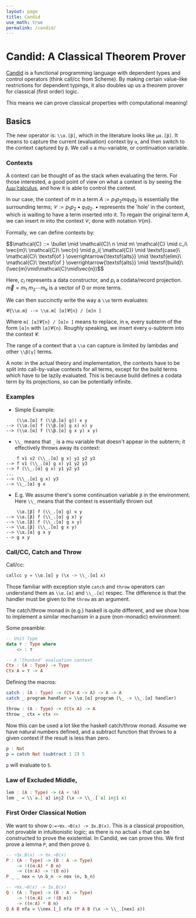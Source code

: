 ```yaml
---
layout: page
title: Candid
use_math: true
permalink: /candid/
---
```


# Candid: A Classical Theorem Prover
[Candid](https://github.com/david-davies/prover) is a functional programming language with dependent types and control operators (think call/cc from Scheme). By making certain value-like restrictions for dependent typings, it also doubles up us a theorem prover for classical (first order) logic. 

This means we can prove classical properties with computational meaning!

## Basics
The new operator is: ``\\α.[β]``, which in the literature looks like `μα.[β]`. It means to capture the current (evaluation) context by `α`, and then switch to the context captured by `β`. We call `α` a mu-variable, or continuation variable.

### Contexts
A context can be thought of as the stack when evaluating the term. For those interested, a good point of view on what a context is by seeing the [$λμ\tilde{μ}$ calculus](https://hal.inria.fr/file/index/docid/156377/filename/icfp-CuHer00-duality_errata.pdf), and how it is able to control the context.

In our case, the context of $m$ in a term $A:=p_1 p_2 m q_1 q_2$ is essentially the surrounding terms; $\mathcal{C}:=p_1 p_2 \bullet q_1 q_2$. $\bullet$ represents the 'hole' in the context, which is waiting to have a term inserted into it. To regain the original term $A$, we can insert $m$ into the context $\mathcal{C}$, done with notation $\mathcal{C}\{m\}$.

Formally, we can define contexts by:

<div>
$$\mathcal{C} ::= \bullet \mid \mathcal{C}\ n 
\mid m\ \mathcal{C} 
\mid c_i\ \vec{m}\ \mathcal{C}\ \vec{n}
\mid p_i( \mathcal{C})
\mid \textsf{case}\ \mathcal{C}\ \textsf{of } \overrightarrow{\textsf{alts}}
\mid \textsf{elim}\ \mathcal{C}\ \textsf{of } \overrightarrow{\textsf{alts}}
\mid \textsf{build}\ (\vec{m}\mid\mathcal{C}\mid\vec{n})$$
</div>

Here, $c_i$ represents a data constructor, and $p_i$ a codata/record projection. $\vec{m}=m_1\ m_2 \cdots m_k$ is a vector of 0 or more terms.

We can then succinctly write the way a `\\α` term evaluates:
```
𝓒{\\α.m} --> \\α.m[ [α]𝓒{n} / [α]n ]
```
Where `m[ [α]𝓒{n} / [α]n ]` means to replace, in `m`, every subterm of the form `[α]n` with `[α]𝓒{n}`. Roughly speaking, we insert every `α`-subterm into the context `𝓒`.

The range of a context that a `\\α` can capture is limited by lambdas and other `\\β[γ]` terms. 

A note: in the actual theory and implementation, the contexts have to be split into call-by-value contexts for all terms, except for the $\textsf{build}$ terms which have to be lazily evaluated. This is because $\textsf{build}$ defines a codata term by its projections, so can be potentially infinite.

### Examples
- Simple Example:
```
    (\\α.[α] f (\\β.[α] g)) x y
--> (\\α.[α] f (\\β.[α] g x) x) y
--> (\\α.[α] f (\\β.[α] g x y) x y)
```
- `\\_` means that `_` is a mu variable that doesn't appear in the subterm; it effectively throws away its context:
```
    f v1 v2 (\\_.[α] g x) y1 y2 y3
--> f v1 (\\_.[α] g x) y1 y2 y3
--> f (\\_.[α] g x) y1 y2 y3
...
--> (\\_.[α] g x) y3
--> \\_.[α] g x 
```




- E.g. We assume there's some continuation variable `β` in the environment. Here `\\_` means that the context is essentially thrown out
```
    \\α.[β] f (\\_.[α] g) x y
--> \\α.[β] f (\\_.[α] g x) y
--> \\α.[β] f (\\_.[α] g x y)
--> \\α.[β] (\\_.[α] g x y)
--> \\α.[α] g x y
--> g x y
```

### Call/CC, Catch and Throw

Call/cc:
```haskell
callcc y = \\α.[α] y (\x -> \\_.[α] x)
```

Those familiar with exception style `catch` and `throw` operators can understand them as `\\α.[α]` and `\\_.[α]` respec. The difference is that the handler must be given to the `throw` as an argument.

The catch/throw monad in (e.g.) haskell is quite different, and we show how to implement a similar mechanism in a pure (non-monadic) environment:

Some preamble:
```haskell
-- Unit Type
data ⊤ : Type where
    <> : ⊤

-- A 'thunked' evaluation context
Ctx : (A : Type) -> Type
Ctx A = ⊤ -> A
```

Defining the macros:

```haskell
catch : (A : Type) -> (Ctx A -> A) -> A -> A
catch _ program handler = \\α.[α] program (\_ -> \\_.[α] handler)

throw : (A : Type) -> (Ctx A) -> A
throw _ ctx = ctx <>
```

Now this can be used a lot like the haskell catch/throw monad. Assume we have natural numbers defined, and a subtract function that throws to a given context if the result is less than zero.

```haskell
p : Nat
p = catch Nat (subtract 1 2) 5
```
`p` will evaluate to `5`.

### Law of Excluded Middle, 
```haskell
lem : (A : Type) -> (A + !A)
lem _ = \\`a.[`a] inj2 (\x -> \\_.[`a] inj1 x)
```

### First Order Classical Notion

We want to show `Q:=¬∀x.¬B(x) -> ∃x.B(x)`. This is a classical proposition, not provable in intuitionistic logic; as there is no actual `x` that can be constructed to prove the existential. In Candid, we can prove this. We first prove a lemma `P`, and then prove `Q`.
```haskell
-- ¬∃x.B(x) -> ∀x.¬B(x)
P : (A : Type) -> (B : A -> Type) 
    -> !((n:A) * B n) 
    -> ((n:A) -> !(B n))
P _ _ nex = \n b_n -> nex (n, b_n)

-- ¬∀x.¬B(x) -> ∃x.B(x)
Q : (A : Type) -> (B : A -> Type) 
    -> !((n:A) -> !(B n)) 
    -> ((n:A) * B n)
Q A B nfa = \\nex.[_] nfa (P A B (\x -> \\_.[nex] x))
```


